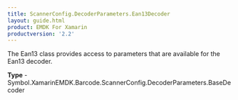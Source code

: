 ```yaml
---
title: ScannerConfig.DecoderParameters.Ean13Decoder
layout: guide.html 
product: EMDK For Xamarin 
productversion: '2.2' 
---
```

The Ean13 class provides access to parameters that are available for the Ean13 decoder.

**Type** - Symbol.XamarinEMDK.Barcode.ScannerConfig.DecoderParameters.BaseDecoder



